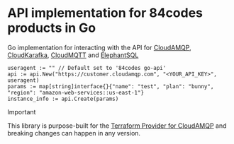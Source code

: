 # API implementation for 84codes products in Go

Go implementation for interacting with the API for [CloudAMQP](https://www.cloudamqp.com),
[CloudKarafka](https://www.cloudkarafka.com), [CloudMQTT](https://www.cloudmqtt.com) and [ElephantSQL](https://www.elephantsql.com)

```
useragent := "" // Default set to '84codes go-api'
api := api.New("https://customer.cloudamqp.com", "<YOUR_API_KEY>", useragent)
params := map[string]interface{}{"name": "test", "plan": "bunny", "region": "amazon-web-services::us-east-1"}
instance_info := api.Create(params)
```

> [!IMPORTANT]  
> This library is purpose-built for the [Terraform Provider for CloudAMQP](https://github.com/cloudamqp/terraform-provider-cloudamqp) and breaking changes can happen in any version.
